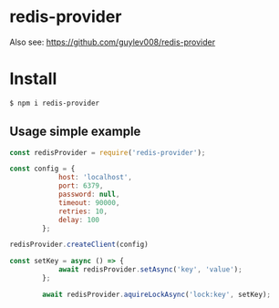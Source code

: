 # redis-provider

Also see: https://github.com/guylev008/redis-provider

# Install

```bash
$ npm i redis-provider
```

## Usage simple example

```jsx
const redisProvider = require('redis-provider');

const config = {
			host: 'localhost',
			port: 6379,
			password: null,
			timeout: 90000,
			retries: 10,
			delay: 100
		};

redisProvider.createClient(config)

const setKey = async () => {
			await redisProvider.setAsync('key', 'value');
		};

		await redisProvider.aquireLockAsync('lock:key', setKey);

```